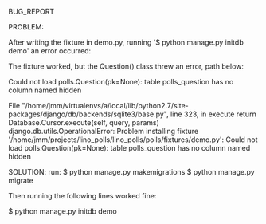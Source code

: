 BUG_REPORT

PROBLEM:

After writing the fixture in demo.py, running '$ python manage.py initdb demo' an error occurred: 

The fixture worked, but the Question() class threw an error, path below:

Could not load polls.Question(pk=None): table polls_question has no column named hidden

File "/home/jmm/virtualenvs/a/local/lib/python2.7/site-packages/django/db/backends/sqlite3/base.py", line 323, in execute
    return Database.Cursor.execute(self, query, params)
django.db.utils.OperationalError: 
Problem installing fixture 
'/home/jmm/projects/lino_polls/lino_polls/polls/fixtures/demo.py': 
Could not load polls.Question(pk=None): table polls_question has no column named hidden


SOLUTION:
run:
$ python manage.py makemigrations
$ python manage.py migrate

Then running the following lines worked fine:

$ python manage.py initdb demo

